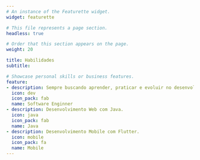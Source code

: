 ```yaml
---
# An instance of the Featurette widget.
widget: featurette

# This file represents a page section.
headless: true

# Order that this section appears on the page.
weight: 20

title: Habilidades
subtitle:

# Showcase personal skills or business features.
feature:
- description: Sempre buscando aprender, praticar e evoluir no desenvolvimento de software. 
  icon: dev
  icon_pack: fab
  name: Software Enginner
- description: Desenvolvimento Web com Java.
  icon: java
  icon_pack: fab
  name: Java
- description: Desenvolvimento Mobile com Flutter.
  icon: mobile
  icon_pack: fa
  name: Mobile
---
```

